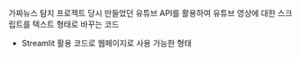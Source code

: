가짜뉴스 탐지 프로젝트 당시 만들었던 유튜브 API를 활용하여 유튜브 영상에 대한 스크립트를 텍스트 형태로 바꾸는 코드
- Streamlit 활용 코드로 웹페이지로 사용 가능한 형태
